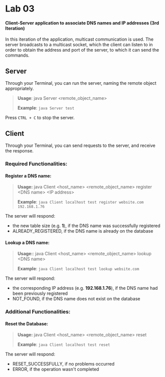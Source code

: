 # Lab 03

#### Client-Server application to associate DNS names and IP addresses (3rd Iteration)

In this iteration of the application, multicast communication is used. The server broadcasts to a multicast socket, which the client can listen to in order to obtain the address and port of the server, to which it can send the commands.

## Server
Through your Terminal, you can run the server, naming the remote object appropriately.

> **Usage**: java Server \<remote_object_name>
>
> **Example**: `java Server test`

Press `CTRL + C` to stop the server.

## Client
Through your Terminal, you can send requests to the server, and receive the response.

### Required Functionalities:

#### Register a DNS name:

> **Usage:** java Client \<host_name> \<remote_object_name> register \<DNS name> \<IP address>
>
> **Example**: `java Client localhost test register website.com 192.168.1.76`
 
The server will respond:
- the new table size (e.g. **1**), if the DNS name was successfully registered
- ALREADY_REGISTERED, if the DNS name is already on the database

#### Lookup a DNS name:

> **Usage:**: java Client \<host_name> \<remote_object_name> lookup \<DNS name>
>
> **Example**: `java Client localhost test lookup website.com`

The server will respond:
- the corresponding IP address (e.g. **192.168.1.76**), if the DNS name had been previously registered
- NOT_FOUND, if the DNS name does not exist on the database

### Additional Functionalities:

#### Reset the Database:

> **Usage:** java Client \<host_name> \<remote_object_name> reset
>
> **Example**: `java Client localhost test reset`

The server will respond:
- RESET_SUCCESSFULLY, if no problems occurred
- ERROR, if the operation wasn't completed
